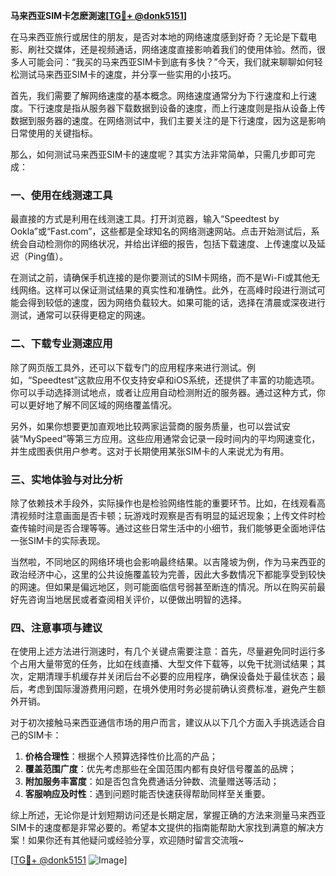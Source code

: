 **马来西亚SIM卡怎麽測速[[TG💪+ @donk5151](https://t.me/s/donk5151)]**

在马来西亚旅行或居住的朋友，是否对本地的网络速度感到好奇？无论是下载电影、刷社交媒体，还是视频通话，网络速度直接影响着我们的使用体验。然而，很多人可能会问：“我买的马来西亚SIM卡到底有多快？”今天，我们就来聊聊如何轻松测试马来西亚SIM卡的速度，并分享一些实用的小技巧。

首先，我们需要了解网络速度的基本概念。网络速度通常分为下行速度和上行速度。下行速度是指从服务器下载数据到设备的速度，而上行速度则是指从设备上传数据到服务器的速度。在网络测试中，我们主要关注的是下行速度，因为这是影响日常使用的关键指标。

那么，如何测试马来西亚SIM卡的速度呢？其实方法非常简单，只需几步即可完成：

### **一、使用在线测速工具**

最直接的方式是利用在线测速工具。打开浏览器，输入“Speedtest by Ookla”或“Fast.com”，这些都是全球知名的网络测速网站。点击开始测试后，系统会自动检测你的网络状况，并给出详细的报告，包括下载速度、上传速度以及延迟（Ping值）。

在测试之前，请确保手机连接的是你要测试的SIM卡网络，而不是Wi-Fi或其他无线网络。这样可以保证测试结果的真实性和准确性。此外，在高峰时段进行测试可能会得到较低的速度，因为网络负载较大。如果可能的话，选择在清晨或深夜进行测试，通常可以获得更稳定的网速。

### **二、下载专业测速应用**

除了网页版工具外，还可以下载专门的应用程序来进行测试。例如，“Speedtest”这款应用不仅支持安卓和iOS系统，还提供了丰富的功能选项。你可以手动选择测试地点，或者让应用自动检测附近的服务器。通过这种方式，你可以更好地了解不同区域的网络覆盖情况。

另外，如果你想要更加直观地比较两家运营商的服务质量，也可以尝试安装“MySpeed”等第三方应用。这些应用通常会记录一段时间内的平均网速变化，并生成图表供用户参考。这对于长期使用某张SIM卡的人来说尤为有用。

### **三、实地体验与对比分析**

除了依赖技术手段外，实际操作也是检验网络性能的重要环节。比如，在线观看高清视频时注意画面是否卡顿；玩游戏时观察是否有明显的延迟现象；上传文件时检查传输时间是否合理等等。通过这些日常生活中的小细节，我们能够更全面地评估一张SIM卡的实际表现。

当然啦，不同地区的网络环境也会影响最终结果。以吉隆坡为例，作为马来西亚的政治经济中心，这里的公共设施覆盖较为完善，因此大多数情况下都能享受到较快的网速。但如果是偏远地区，则可能面临信号弱甚至断连的情况。所以在购买前最好先咨询当地居民或者查阅相关评价，以便做出明智的选择。

### **四、注意事项与建议**

在使用上述方法进行测速时，有几个关键点需要注意：首先，尽量避免同时运行多个占用大量带宽的任务，比如在线直播、大型文件下载等，以免干扰测试结果；其次，定期清理手机缓存并关闭后台不必要的应用程序，确保设备处于最佳状态；最后，考虑到国际漫游费用问题，在境外使用时务必提前确认资费标准，避免产生额外开销。

对于初次接触马来西亚通信市场的用户而言，建议从以下几个方面入手挑选适合自己的SIM卡：
1. **价格合理性**：根据个人预算选择性价比高的产品；
2. **覆盖范围广度**：优先考虑那些在全国范围内都有良好信号覆盖的品牌；
3. **附加服务丰富度**：如是否包含免费通话分钟数、流量赠送等活动；
4. **客服响应及时性**：遇到问题时能否快速获得帮助同样至关重要。

综上所述，无论你是计划短期访问还是长期定居，掌握正确的方法来测量马来西亚SIM卡的速度都是非常必要的。希望本文提供的指南能帮助大家找到满意的解决方案！如果你还有其他疑问或经验分享，欢迎随时留言交流哦~

[[TG💪+ @donk5151](https://t.me/s/donk5151) ![Image](https://i.postimg.cc/rwNCRYN7/Snipaste-2025-04-30-17-27-05.png)]